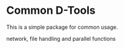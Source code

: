 # Common D-Tools

This is a simple package for common usage. 

network, file handling and parallel functions